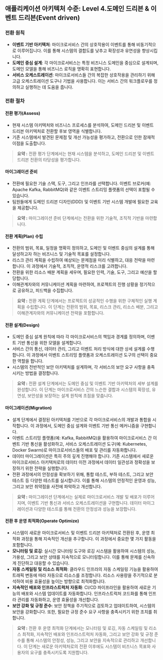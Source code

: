 ## 애플리케이션 아키텍처 수준: Level 4.도메인 드리븐 & 이벤트 드리븐(Event driven)

### 전환 원칙
- **이벤트 기반 아키텍처**: 마이크로서비스 간의 상호작용이 이벤트를 통해 비동기적으로 이루어집니다. 이를 통해 시스템의 결합도를 낮추고 확장성과 유연성을 향상시킵니다.
- **도메인 중심 설계**: 각 마이크로서비스는 특정 비즈니스 도메인을 중심으로 설계되며, 도메인 모델을 통해 비즈니스 로직을 명확히 표현합니다.
- **서비스 오케스트레이션**: 마이크로서비스들 간의 복잡한 상호작용을 관리하기 위해 고급 오케스트레이션 도구나 기법을 사용합니다. 이는 서비스 간의 워크플로우를 정의하고 실행하는 데 도움을 줍니다.

### 전환 절차
#### 전환 평가(Assess)
- 현재 시스템 아키텍처와 비즈니스 프로세스를 분석하여, 도메인 드리븐 및 이벤트 드리븐 아키텍처로 전환할 후보 영역을 식별합니다.
- 기존 시스템에서 발견된 문제점 및 개선 가능성을 평가하고, 전환으로 인한 잠재적 이점을 도출합니다.

> **요약 :** 전환 평가 단계에서는 현재 시스템을 분석하고, 도메인 드리븐 및 이벤트 드리븐 전환의 타당성을 평가합니다.

#### 마이그레이션 준비
- 전환에 필요한 기술 스택, 도구, 그리고 인프라를 선택합니다. 이벤트 브로커(예: Apache Kafka, RabbitMQ)와 같은 이벤트 스트리밍 플랫폼의 선택이 포함될 수 있습니다.
- 팀원들에게 도메인 드리븐 디자인(DDD) 및 이벤트 기반 시스템 개발에 필요한 교육을 제공합니다.

> **요약 :** 마이그레이션 준비 단계에서는 전환을 위한 기술적, 조직적 기반을 마련합니다.

#### 전환 계획(Plan) 수립
- 전환의 범위, 목표, 일정을 명확히 정의하고, 도메인 및 이벤트 중심의 설계를 통해 달성하고자 하는 비즈니스 및 기술적 목표를 설정합니다.
- 리스크 관리 계획을 수립하여 예상되는 문제점을 미리 식별하고, 대응 전략을 마련합니다. 이 과정에서 기술적, 조직적, 운영적 리스크를 고려합니다.
- 전환을 위한 리소스 배분 계획을 세우며, 필요한 인력, 기술, 도구, 그리고 예산을 할당합니다.
- 이해관계자와의 커뮤니케이션 계획을 마련하여, 프로젝트의 진행 상황을 정기적으로 공유하고, 피드백을 수집합니다.

> **요약 :** 전환 계획 단계에서는 프로젝트의 성공적인 수행을 위한 구체적인 실행 계획을 수립합니다. 이 단계는 전환의 범위, 목표, 리스크 관리, 리소스 배분, 그리고 이해관계자와의 커뮤니케이션 전략을 포함합니다.

#### 전환 설계(Design)
- 도메인 중심 설계 원칙에 따라 각 마이크로서비스의 책임과 경계를 정의하며, 이벤트 기반 통신을 위한 모델을 설계합니다.
- 서비스 간의 통신, 데이터 관리, 그리고 이벤트 처리 방식에 대한 상세 설계를 수행합니다. 이 과정에서 이벤트 스트리밍 플랫폼과 오케스트레이션 도구의 선택이 중요한 역할을 합니다.
- 시스템의 전반적인 보안 아키텍처를 설계하며, 각 서비스의 보안 요구 사항을 충족시키는 방법을 결정합니다.

> **요약 :** 전환 설계 단계에서는 도메인 중심 및 이벤트 기반 아키텍처의 세부 설계를 완성합니다. 이 단계는 마이크로서비스 간의 느슨한 결합과 시스템의 확장성, 유연성, 보안성을 보장하는 설계 원칙에 초점을 맞춥니다.

#### 마이그레이션(Migration)
- 설계 단계에서 결정된 아키텍처를 기반으로 각 마이크로서비스의 개발과 통합을 시작합니다. 이 과정에서, 도메인 중심 설계와 이벤트 기반 통신 메커니즘을 구현합니다.
- 이벤트 스트리밍 플랫폼(예: Kafka, RabbitMQ)을 활용하여 마이크로서비스 간 이벤트 기반 통신을 활성화하고, 서비스 오케스트레이션 도구(예: Kubernetes, Docker Swarm)로 마이크로서비스들의 배포 및 관리를 자동화합니다.
- 데이터 마이그레이션은 특히 주의 깊게 진행해야 합니다. 기존 시스템에서 새로운 마이크로서비스 아키텍처로의 데이터 이전 과정에서 데이터 일관성과 정확성을 보장하기 위한 전략을 실행합니다.
- 전환 과정에서의 안정성을 확보하기 위해, 통합 테스트, 부하 테스트, 그리고 보안 테스트 등 다양한 테스트를 실시합니다. 이를 통해 시스템의 안정적인 운영과 성능, 그리고 보안 취약점을 사전에 파악하고 개선합니다.

> **요약 :** 마이그레이션 단계에서는 실제로 마이크로서비스 개발 및 배포가 이루어지며, 이벤트 기반 통신과 서비스 오케스트레이션을 구현합니다. 데이터 마이그레이션과 다양한 테스트를 통해 전환의 안정성과 성능을 보장합니다.

#### 전환 후 운영 최적화(Operate Optimize)
- 시스템이 새로운 마이크로서비스 및 이벤트 드리븐 아키텍처로 전환된 후, 운영 최적화 과정을 통해 지속적인 개선을 추구합니다. 이 과정에서 중요한 몇 가지 활동을 포함합니다.
- **모니터링 및 로깅**: 실시간 모니터링 도구와 로깅 시스템을 활용하여 시스템의 성능, 가용성, 그리고 보안 상태를 지속적으로 모니터링합니다. 이를 통해 문제를 신속하게 진단하고 대응할 수 있습니다.
- **자동 스케일링 및 리소스 최적화**: 클라우드 인프라의 자동 스케일링 기능을 활용하여 트래픽 변동에 따라 자동으로 리소스를 조정합니다. 리소스 사용량을 주기적으로 분석하여 비용 효율성을 높이는 방향으로 최적화합니다.
- **지속적인 배포와 인프라스트럭처 자동화**: CI/CD 파이프라인을 활용하여 새로운 기능의 배포와 시스템 업데이트를 자동화합니다. 인프라스트럭처 코드화를 통해 인프라 관리를 자동화하고, 운영 효율성을 개선합니다.
- **보안 강화 및 규정 준수**: 보안 정책을 주기적으로 검토하고 업데이트하여, 시스템의 보안을 강화합니다. 또한, 필요한 규정 준수 요구 사항을 충족시키기 위한 조치를 취합니다.

> **요약 :** 전환 후 운영 최적화 단계에서는 모니터링 및 로깅, 자동 스케일링 및 리소스 최적화, 지속적인 배포와 인프라스트럭처 자동화, 그리고 보안 강화 및 규정 준수를 통해 시스템의 안정성, 성능, 그리고 보안을 지속적으로 관리하고 개선합니다. 이 단계는 새로운 아키텍처로의 전환 이후에도 시스템이 비즈니스 목표와 사용자의 요구를 충족시키도록 지원합니다.
